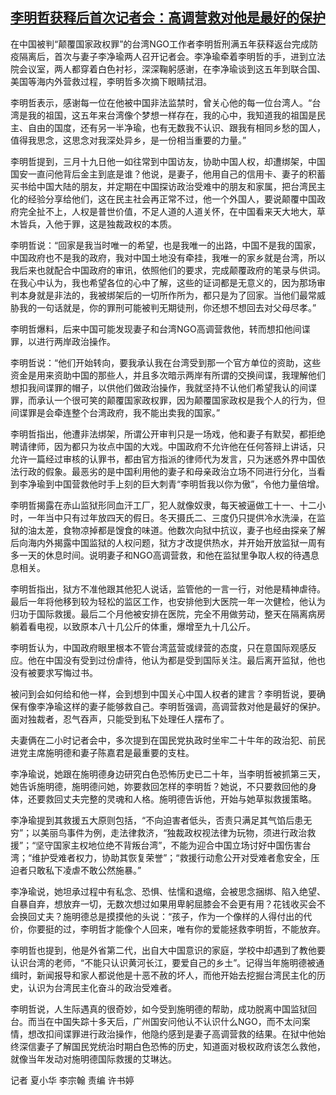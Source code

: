 <!--1652171926000-->
[李明哲获释后首次记者会：高调营救对他是最好的保护](https://www.rfa.org/mandarin/yataibaodao/gangtai/hx1-05102022043710.html)
------

<p class="p1">在中国被判“颠覆国家政权罪”的台湾NGO工作者李明哲刑满五年获释返台完成防疫隔离后，首次与妻子李净瑜两人召开记者会。李净瑜牵着李明哲的手，进到立法院会议室，两人都穿着白色衬衫，深深鞠躬感谢，在李净瑜谈到这五年到联合国、美国等海内外营救过程，李明哲多次摘下眼睛拭泪。</p><p class="p1">李明哲表示，感谢每一位在他被中国非法监禁时，曾关心他的每一位台湾人。“台湾是我的祖国，这五年来台湾像个梦想一样存在，我的心中，我知道我的祖国是民主、自由的国度，还有另一半净瑜，也有无数我不认识、跟我有相同乡愁的国人，值得我思念，这思念对我深处异乡，是一份相当重要的力量。”</p><p class="p1">李明哲提到，三月十九日他一如往常到中国访友，协助中国人权，却遭绑架，中国国安一直问他背后金主到底是谁？他说，是妻子，他用自己的信用卡、妻子的积蓄买书给中国大陆的朋友，并定期在中国探访政治受难中的朋友和家属，把台湾民主化的经验分享给他们，这在民主社会再正常不过，他一个外国人，要说颠覆中国政府完全扯不上，人权是普世价值，不足人道的人道关怀，在中国看来天大地大，草木皆兵，入他于罪，这是独裁政权的本质。</p><p class="p1">李明哲说：“回家是我当时唯一的希望，也是我唯一的出路，中国不是我的国家，中国政府也不是我的政府，我对中国土地没有牵挂，我唯一的家乡就是台湾，所以我后来也就配合中国政府的审讯，依照他们的要求，完成颠覆政府的笔录与供词。在我心中认为，我也希望各位的心中了解，这些的证词都是无意义的，因为那场审判本身就是非法的，我被绑架后的一切所作所为，都只是为了回家。当他们最常威胁我的一句话就是，你的罪刑可能被判无期徒刑，你还想不想回去对父母尽孝。”</p><p class="p1">李明哲爆料，后来中国可能发现妻子和台湾NGO高调营救他，转而想扣他间谍罪，以进行两岸政治操作。</p><p class="p1">李明哲说：“他们开始转向，要我承认我在台湾受到那一个官方单位的资助，这些资金是用来资助中国的那些人，并且多次暗示两岸有所谓的交换间谍，我理解他们想扣我间谍罪的帽子，以供他们做政治操作，我就坚持不认他们希望我认的间谍罪，而承认一个很可笑的颠覆国家政权罪，因为颠覆国家政权是我个人的行为，但间谍罪是会牵连整个台湾政府，我不能出卖我的国家。”</p><p class="p1">李明哲指出，他遭非法绑架，所谓公开审判只是一场戏，他和妻子有默契，都拒绝聘请律师，因为都只为妆点中国的大戏。中国政府不允许他在任何答辩上讲话，只允许一篇经过审核的认罪书，都由官方指派的律师代为发言，只为迷惑外界中国依法行政的假象。最恶劣的是中国利用他的妻子和母亲政治立场不同进行分化，当看到李净瑜到中国营救他时手上刻的巨大刺青“李明哲我以你为傲”，令他力量倍增。</p><p class="p1">李明哲揭露在赤山监狱形同血汗工厂，犯人就像奴隶，每天被逼做工十一、十二小时，一年当中只有过年放四天的假日。冬天摄氏二、三度仍只提供冷水洗澡，在监狱的油太差，食物凉掉都是馊食的味道。他数次向狱中抗议，妻子也经由探亲了解后向海内外揭露中国监狱的人权问题，狱方才改提供热水，并开始开放监狱一周有多一天的休息时间。说明妻子和NGO高调营救，和他在监狱里争取人权的待遇息息相关。</p><p class="p1">李明哲指出，狱方不准他跟其他犯人说话，监管他的一言一行，对他是精神虐待。最后一年将他移到较为轻松的监区工作，也安排他到大医院一年一次健检，他认为归功于国际救援。最后二个月他被安排在医院，完全不用做劳动，整天在隔离病房躺着看电视，以致原本八十几公斤的体重，爆增至九十几公斤。</p><p class="p1">李明哲认为，中国政府眼里根本不管台湾蓝营或绿营的态度，只在意国际观感反应。他在中国没有受到过份虐待，他认为都是受到国际关注。最后离开监狱，他也没有被要求写悔过书。</p><p class="p1">被问到会如何给和他一样，会到想到中国关心中国人权者的建言？李明哲说，要确保有像李净瑜这样的妻子能够救自己。李明哲强调，高调营救对他是最好的保护。面对独裁者，忍气吞声，只能受到私下处理任人摆布了。</p><p class="p1">夫妻俩在二小时记者会中，多次提到在国民党执政时坐牢二十牛年的政治犯、前民进党主席施明德和妻子陈嘉君是最重要的支柱。</p><p class="p1">李净瑜说，她跟在施明德身边研究白色恐怖历史已二十年，当李明哲被抓第三天，她告诉施明德，施明德问她，妳要救回怎样的李明哲？她说，不只要救回他的身体，还要救回丈夫完整的灵魂和人格。施明德告诉他，开始与她草拟救援策略。</p><p class="p1">李净瑜提到其救援五大原则包括，“不向迫害者低头，否责只满足其气馅后患无穷”；以美丽鸟事件为例，走法律救济，“独裁政权视法律为玩物，须进行政治救援”；“坚守国家主权地位绝不背叛台湾”，不能为迎合中国立场讨好中国伤害台湾；“维护受难者权力，协助其恢复荣誉”；“救援行动愈公开对受难者愈安全，压迫者只敢私下凌虐不敢公然施暴。”</p><p class="p1">李净瑜说，她坦承过程中有私念、恐惧、怯懦和退缩，会被思念捆绑、陷入绝望、自暴自弃，想放弃一切，无数次想过如果用卑躬屈膝会不会更有用？花钱收买会不会换回丈夫？施明德总是摸摸他的头说：“孩子，作为一个像样的人得付出的代价，你要挺的过，李明哲才能像个人回来，唯有你的爱能拯救李明哲，不能放弃。</p><p class="p1">李明哲也提到，他是外省第二代，出自大中国意识的家庭，学校中却遇到了教他要认识台湾的老师，“不能只认识黄河长江，要爱自己的乡土”。记得当年施明德被通缉时，新闻报导和家人都说他是十恶不赦的坏人，而他开始去挖掘台湾民主化的历史，认识为台湾民主化奋斗的政治受难者。</p><p class="p1">李明哲说，人生际遇真的很奇妙，如今受到施明德的帮助，成功脱离中国监狱回台。而当在中国失踪十多天后，广州国安问他认不认识什么NGO，而不太问案情，想改扣间谍罪进行政治操作，他隐约感到是妻子高调营救的结果。在狱中他始终深信妻子了解国民党统治时期白色恐怖的历史，知道面对极权政府该怎么救他，就像当年发动对施明德国际救援的艾琳达。</p><p class="p2"></p><p class="p1">记者 夏小华 李宗翰 责编 许书婷</p>
